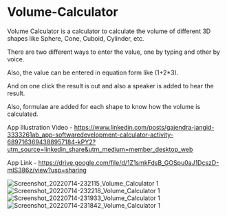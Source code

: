 # Volume-Calculator

Volume Calculator is a calculator to calculate the volume of different 3D shapes like Sphere, Cone, Cuboid, Cylinder, etc.

There are two different ways to enter the value, one by typing and other by voice.

Also, the value can be entered in equation form like (1+2*3).

And on one click the result is out and also a speaker is added to hear the result.

Also, formulae are added for each shape to know how the volume is calculated.

App Illustration Video - https://www.linkedin.com/posts/gajendra-jangid-3333261ab_app-softwaredevelopment-calculator-activity-6897163694388957184-kPY2?utm_source=linkedin_share&utm_medium=member_desktop_web

App Link - https://drive.google.com/file/d/1Z1smkFdsB_GOSpu0aJ1DcszD-mIS386z/view?usp=sharing

![Screenshot_20220714-232115_Volume_Calculator 1](https://user-images.githubusercontent.com/89866416/179057878-2b88098b-b0ac-4feb-9ee5-8795a7b0e3e0.jpg)
![Screenshot_20220714-232218_Volume_Calculator 1](https://user-images.githubusercontent.com/89866416/179057951-6da99b0c-c07e-4a5f-a4af-8b02a9340414.jpg)
![Screenshot_20220714-231933_Volume_Calculator 1](https://user-images.githubusercontent.com/89866416/179058023-c2c196df-f75f-4818-8b7b-64b3c5617ea4.jpg)
![Screenshot_20220714-231842_Volume_Calculator 1](https://user-images.githubusercontent.com/89866416/179058090-c5bf7cde-1beb-4d72-93ec-c6a967776d6c.jpg)
